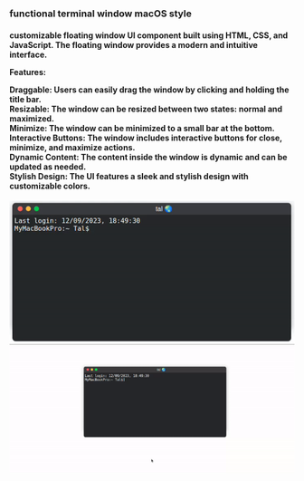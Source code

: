 
  <h3>functional terminal window macOS style</h1>
  <h4>customizable floating window UI component built using HTML, CSS, and JavaScript. The floating window provides a modern and intuitive interface.<br>
    
Features:<br>

Draggable: Users can easily drag the window by clicking and holding the title bar.<br>
Resizable: The window can be resized between two states: normal and maximized.<br>
Minimize: The window can be minimized to a small bar at the bottom.<br>
Interactive Buttons: The window includes interactive buttons for close, minimize, and maximize actions.<br>
Dynamic Content: The content inside the window is dynamic and can be updated as needed.<br>
Stylish Design: The UI features a sleek and stylish design with customizable colors.<br>
  </h4>
  
  <p align="center">
  <img src="screenshot_2.gif" alt="animated" />
  <img src="screenshot.gif" alt="animated" />
</p>
